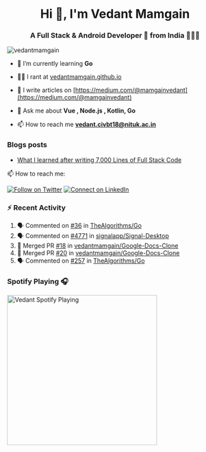 <h1 align="center">Hi 👋, I'm Vedant Mamgain</h1>
<h3 align="center">A Full Stack & Android Developer 🚀 from India 👨🏽‍💻</h3>

<p align="left"> <img src="https://komarev.com/ghpvc/?username=vedantmamgain" alt="vedantmamgain" /> </p>

- 🌱 I’m currently learning **Go**

- 👨‍💻 I rant at [vedantmamgain.github.io](https://vedantmamgain.github.io/)

- 📝 I write articles on [https://medium.com/@mamgainvedant](https://medium.com/@mamgainvedant)

- 💬 Ask me about **Vue , Node.js , Kotlin, Go**

- 📫 How to reach me **vedant.civbt18@nituk.ac.in**

### Blogs posts

<!-- BLOG-POST-LIST:START -->
- [What I learned after writing 7,000 Lines of Full Stack Code](https://medium.com/@mamgainvedant/what-i-learned-after-writing-7-000-lines-of-full-stack-code-7f69cc0b1ea?source=rss-e9acd2ca6911------2)
<!-- BLOG-POST-LIST:END -->

📫 How to reach me:

[![Follow on Twitter](https://img.shields.io/badge/--twitter?label=Twitter&logo=Twitter&style=social)](https://twitter.com/mamgainvedant) [![Connect on LinkedIn](https://img.shields.io/badge/--linkedin?label=LinkedIn&logo=LinkedIn&style=social)](https://linkedin.com/in/vedant-mamgain)

### :zap: Recent Activity

<!--START_SECTION:activity-->

1. 🗣 Commented on [#36](https://github.com/TheAlgorithms/Go/issues/36) in [TheAlgorithms/Go](https://github.com/TheAlgorithms/Go)
2. 🗣 Commented on [#4771](https://github.com/signalapp/Signal-Desktop/issues/4771) in [signalapp/Signal-Desktop](https://github.com/signalapp/Signal-Desktop)
3. 🎉 Merged PR [#18](https://github.com/vedantmamgain/Google-Docs-Clone/pull/18) in [vedantmamgain/Google-Docs-Clone](https://github.com/vedantmamgain/Google-Docs-Clone)
4. 🎉 Merged PR [#20](https://github.com/vedantmamgain/Google-Docs-Clone/pull/20) in [vedantmamgain/Google-Docs-Clone](https://github.com/vedantmamgain/Google-Docs-Clone)
5. 🗣 Commented on [#257](https://github.com/TheAlgorithms/Go/issues/257) in [TheAlgorithms/Go](https://github.com/TheAlgorithms/Go)
<!--END_SECTION:activity-->

### Spotify Playing 🎧

[<img src="https://novatorem-d0fbsrhp9.vercel.app/api/spotify.py" alt="Vedant Spotify Playing" width="350" />](https://open.spotify.com/user/s4c42w22yq0zx3034etx8bkiw)
